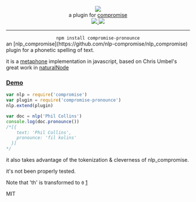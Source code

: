 <div align="center">
  <img src="https://cloud.githubusercontent.com/assets/399657/23590290/ede73772-01aa-11e7-8915-181ef21027bc.png" />

  <div>a plugin for <a href="https://github.com/spencermountain/compromise/">compromise</a></div>
  
  <!-- npm version -->
  <a href="https://npmjs.org/package/compromise-pronounce">
    <img src="https://img.shields.io/npm/v/compromise-pronounce.svg?style=flat-square" />
  </a>
  
  <!-- file size -->
  <a href="https://unpkg.com/compromise-pronounce/builds/compromise-pronounce.min.js">
    <img src="https://badge-size.herokuapp.com/spencermountain/compromise/master/plugins/pronounce/builds/compromise-pronounce.min.js" />
  </a>
   <hr/>
</div>

<div align="center">
  <code>npm install compromise-pronounce</code>
</div>
an [nlp_compromise](https://github.com/nlp-compromise/nlp_compromise) plugin for a phonetic spelling of text.

it is a [metaphone](https://en.wikipedia.org/wiki/Metaphone) implementation in javascript, based on Chris Umbel's great work in [naturalNode](https://github.com/NaturalNode/natural/blob/master/lib/natural/phonetics/metaphone.js)


### [Demo](https://observablehq.com/@spencermountain/compromise-pronounce)

```javascript
var nlp = require('compromise')
var plugin = require('compromise-pronounce')
nlp.extend(plugin)

var doc = nlp('Phil Collins')
console.log(doc.pronounce())
/*[{
    text: 'Phil Collins',
    pronounce: 'fil kolins'
  }]
*/
```

it also takes advantage of the tokenization & cleverness of nlp_compromise.

it's not been properly tested.

Note that 'th' is transformed to `0` [1](https://en.wikipedia.org/wiki/Metaphone)

MIT
